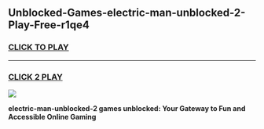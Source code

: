 
## Unblocked-Games-electric-man-unblocked-2-Play-Free-r1qe4
<h3>
<a href="https://premium76.site?title=electric-man-unblocked-2&ref=23A">CLICK TO PLAY</a></h3>
<hr>

<h3>
<a href="https://premium76.site?title=electric-man-unblocked-2&ref=23A">CLICK 2 PLAY</a>
  
</h3>

<a href="https://premium76.site?title=electric-man-unblocked-2&ref=23A"><img src="https://clearcache.store/games.png"></a>


**electric-man-unblocked-2 games unblocked: Your Gateway to Fun and Accessible Online Gaming**
